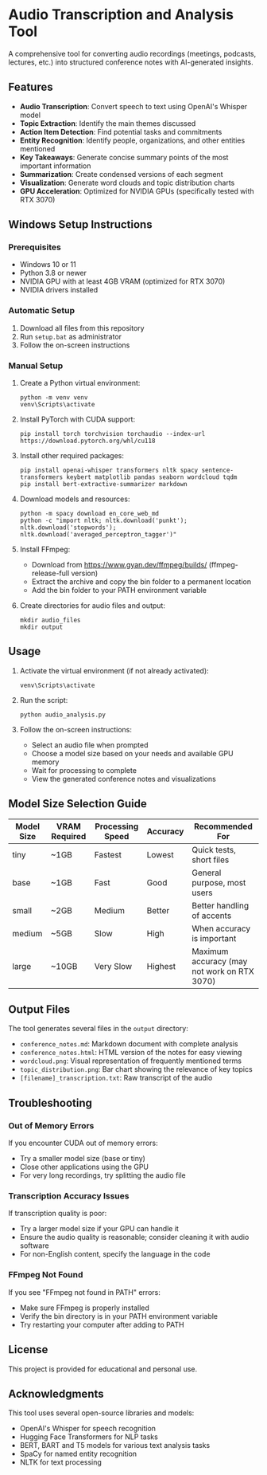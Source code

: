 # Audio Transcription and Analysis Tool

A comprehensive tool for converting audio recordings (meetings, podcasts, lectures, etc.) into structured conference notes with AI-generated insights.

## Features

- **Audio Transcription**: Convert speech to text using OpenAI's Whisper model
- **Topic Extraction**: Identify the main themes discussed  
- **Action Item Detection**: Find potential tasks and commitments
- **Entity Recognition**: Identify people, organizations, and other entities mentioned
- **Key Takeaways**: Generate concise summary points of the most important information
- **Summarization**: Create condensed versions of each segment
- **Visualization**: Generate word clouds and topic distribution charts
- **GPU Acceleration**: Optimized for NVIDIA GPUs (specifically tested with RTX 3070)

## Windows Setup Instructions

### Prerequisites

- Windows 10 or 11
- Python 3.8 or newer
- NVIDIA GPU with at least 4GB VRAM (optimized for RTX 3070)
- NVIDIA drivers installed

### Automatic Setup

1. Download all files from this repository
2. Run `setup.bat` as administrator
3. Follow the on-screen instructions

### Manual Setup

1. Create a Python virtual environment:
   ```
   python -m venv venv
   venv\Scripts\activate
   ```

2. Install PyTorch with CUDA support:
   ```
   pip install torch torchvision torchaudio --index-url https://download.pytorch.org/whl/cu118
   ```

3. Install other required packages:
   ```
   pip install openai-whisper transformers nltk spacy sentence-transformers keybert matplotlib pandas seaborn wordcloud tqdm
   pip install bert-extractive-summarizer markdown
   ```

4. Download models and resources:
   ```
   python -m spacy download en_core_web_md
   python -c "import nltk; nltk.download('punkt'); nltk.download('stopwords'); nltk.download('averaged_perceptron_tagger')"
   ```

5. Install FFmpeg:
   - Download from https://www.gyan.dev/ffmpeg/builds/ (ffmpeg-release-full version)
   - Extract the archive and copy the bin folder to a permanent location
   - Add the bin folder to your PATH environment variable

6. Create directories for audio files and output:
   ```
   mkdir audio_files
   mkdir output
   ```

## Usage

1. Activate the virtual environment (if not already activated):
   ```
   venv\Scripts\activate
   ```

2. Run the script:
   ```
   python audio_analysis.py
   ```

3. Follow the on-screen instructions:
   - Select an audio file when prompted
   - Choose a model size based on your needs and available GPU memory
   - Wait for processing to complete
   - View the generated conference notes and visualizations

## Model Size Selection Guide

| Model Size | VRAM Required | Processing Speed | Accuracy | Recommended For |
|------------|---------------|------------------|----------|-----------------|
| tiny       | ~1GB          | Fastest          | Lowest   | Quick tests, short files |
| base       | ~1GB          | Fast             | Good     | General purpose, most users |
| small      | ~2GB          | Medium           | Better   | Better handling of accents |
| medium     | ~5GB          | Slow             | High     | When accuracy is important |
| large      | ~10GB         | Very Slow        | Highest  | Maximum accuracy (may not work on RTX 3070) |

## Output Files

The tool generates several files in the `output` directory:

- `conference_notes.md`: Markdown document with complete analysis
- `conference_notes.html`: HTML version of the notes for easy viewing
- `wordcloud.png`: Visual representation of frequently mentioned terms
- `topic_distribution.png`: Bar chart showing the relevance of key topics
- `[filename]_transcription.txt`: Raw transcript of the audio

## Troubleshooting

### Out of Memory Errors

If you encounter CUDA out of memory errors:
- Try a smaller model size (base or tiny)
- Close other applications using the GPU
- For very long recordings, try splitting the audio file

### Transcription Accuracy Issues

If transcription quality is poor:
- Try a larger model size if your GPU can handle it
- Ensure the audio quality is reasonable; consider cleaning it with audio software
- For non-English content, specify the language in the code

### FFmpeg Not Found

If you see "FFmpeg not found in PATH" errors:
- Make sure FFmpeg is properly installed
- Verify the bin directory is in your PATH environment variable
- Try restarting your computer after adding to PATH

## License

This project is provided for educational and personal use.

## Acknowledgments

This tool uses several open-source libraries and models:
- OpenAI's Whisper for speech recognition
- Hugging Face Transformers for NLP tasks
- BERT, BART and T5 models for various text analysis tasks
- SpaCy for named entity recognition
- NLTK for text processing